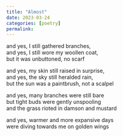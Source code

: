 ```yaml
---
title: "Almost"
date: 2023-03-24
categories: [poetry]
permalink:
---
```


and yes, I still gathered branches,  
and yes, I still wore my woollen coat,  
but it was unbuttoned, no scarf  

and yes, my skin still raised in surprise,  
and yes, the sky still heralded rain,  
but the sun was a paintbrush, not a scalpel  

and yes, many branches were still bare  
but tight buds were gently unspooling  
and the grass rioted in damson and mustard  

and yes, warmer and more expansive days  
were diving towards me on golden wings  